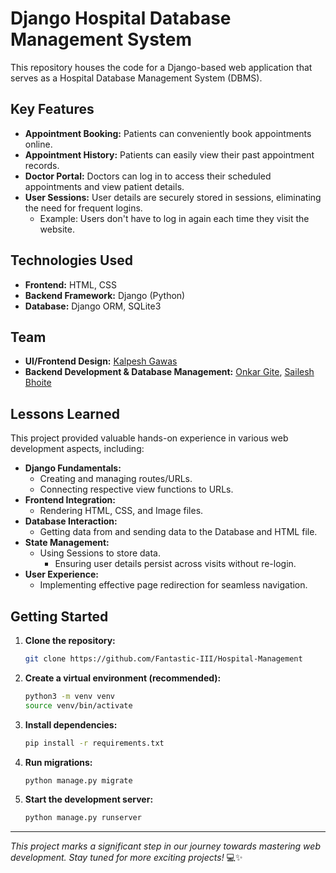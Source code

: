 # Django Hospital Database Management System

This repository houses the code for a Django-based web application that serves as a Hospital Database Management System (DBMS).

## Key Features

* **Appointment Booking:** Patients can conveniently book appointments online.
* **Appointment History:** Patients can easily view their past appointment records.
* **Doctor Portal:** Doctors can log in to access their scheduled appointments and view patient details.
* **User Sessions:** User details are securely stored in sessions, eliminating the need for frequent logins.
    * Example: Users don't have to log in again each time they visit the website.

## Technologies Used

* **Frontend:** HTML, CSS
* **Backend Framework:** Django (Python)
* **Database:** Django ORM, SQLite3

## Team

* **UI/Frontend Design:** [Kalpesh Gawas](https://github.com/Kalpesh-Gawas)
* **Backend Development & Database Management:** [Onkar Gite](https://github.com/onkar0127), [Sailesh Bhoite](https://github.com/Sailesh-Bhoite)

## Lessons Learned

This project provided valuable hands-on experience in various web development aspects, including:

* **Django Fundamentals:**
    * Creating and managing routes/URLs.
    * Connecting respective view functions to URLs.
* **Frontend Integration:**
    * Rendering HTML, CSS, and Image files.
* **Database Interaction:**
    * Getting data from and sending data to the Database and HTML file.
* **State Management:**
    * Using Sessions to store data.
        * Ensuring user details persist across visits without re-login.
* **User Experience:**
    * Implementing effective page redirection for seamless navigation.

## Getting Started

1.  **Clone the repository:**
    ```bash
    git clone https://github.com/Fantastic-III/Hospital-Management
    ```

2.  **Create a virtual environment (recommended):**
    ```bash
    python3 -m venv venv
    source venv/bin/activate
    ```

3.  **Install dependencies:**
    ```bash
    pip install -r requirements.txt
    ```

4.  **Run migrations:**
    ```bash
    python manage.py migrate
    ```

5.  **Start the development server:**
    ```bash
    python manage.py runserver
    ```

---

*This project marks a significant step in our journey towards mastering web development. Stay tuned for more exciting projects!* 💻✨
